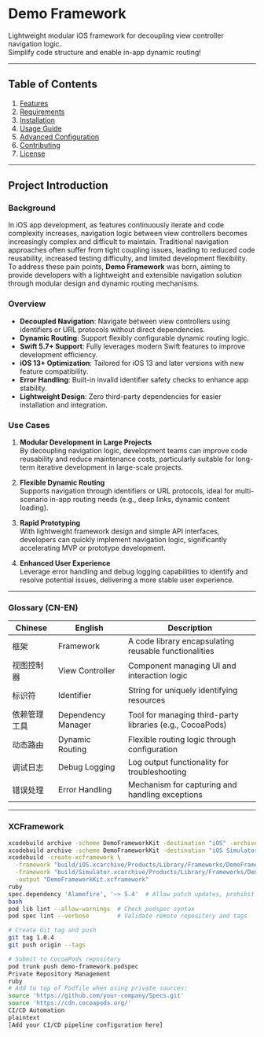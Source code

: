 # Demo Framework 

Lightweight modular iOS framework for decoupling view controller navigation logic.  
Simplify code structure and enable in-app dynamic routing!

---

## Table of Contents
1. [Features](#features)
2. [Requirements](#requirements)
3. [Installation](#installation)
4. [Usage Guide](#usage-guide)
5. [Advanced Configuration](#advanced-configuration)
6. [Contributing](#contributing)
7. [License](#license)

---

## Project Introduction <!-- by Xu Peibin -->

### Background
In iOS app development, as features continuously iterate and code complexity increases, navigation logic between view controllers becomes increasingly complex and difficult to maintain. Traditional navigation approaches often suffer from tight coupling issues, leading to reduced code reusability, increased testing difficulty, and limited development flexibility.  
To address these pain points, **Demo Framework** was born, aiming to provide developers with a lightweight and extensible navigation solution through modular design and dynamic routing mechanisms.

### Overview
- **Decoupled Navigation**: Navigate between view controllers using identifiers or URL protocols without direct dependencies.
- **Dynamic Routing**: Support flexibly configurable dynamic routing logic.
- **Swift 5.7+ Support**: Fully leverages modern Swift features to improve development efficiency.
- **iOS 13+ Optimization**: Tailored for iOS 13 and later versions with new feature compatibility.
- **Error Handling**: Built-in invalid identifier safety checks to enhance app stability.
- **Lightweight Design**: Zero third-party dependencies for easier installation and integration.

### Use Cases
1. **Modular Development in Large Projects**  
   By decoupling navigation logic, development teams can improve code reusability and reduce maintenance costs, particularly suitable for long-term iterative development in large-scale projects.
   
2. **Flexible Dynamic Routing**  
   Supports navigation through identifiers or URL protocols, ideal for multi-scenario in-app routing needs (e.g., deep links, dynamic content loading).
   
3. **Rapid Prototyping**  
   With lightweight framework design and simple API interfaces, developers can quickly implement navigation logic, significantly accelerating MVP or prototype development.

4. **Enhanced User Experience**  
   Leverage error handling and debug logging capabilities to identify and resolve potential issues, delivering a more stable user experience.

---

### Glossary (CN-EN) <!-- by Teng Jingyun -->
| Chinese       | English                  | Description                                   |
|---------------|--------------------------|-----------------------------------------------|
| 框架         | Framework               | A code library encapsulating reusable functionalities |
| 视图控制器   | View Controller         | Component managing UI and interaction logic  |
| 标识符       | Identifier              | String for uniquely identifying resources    |
| 依赖管理工具 | Dependency Manager      | Tool for managing third-party libraries (e.g., CocoaPods) |
| 动态路由     | Dynamic Routing         | Flexible routing logic through configuration |
| 调试日志     | Debug Logging           | Log output functionality for troubleshooting |
| 错误处理     | Error Handling          | Mechanism for capturing and handling exceptions |

---

### XCFramework
```bash
xcodebuild archive -scheme DemoFrameworkKit -destination "iOS" -archivePath "build/iOS"
xcodebuild archive -scheme DemoFrameworkKit -destination "iOS Simulator" -archivePath "build/Simulator"
xcodebuild -create-xcframework \
  -framework "build/iOS.xcarchive/Products/Library/Frameworks/DemoFrameworkKit.framework" \
  -framework "build/Simulator.xcarchive/Products/Library/Frameworks/DemoFrameworkKit.framework" \
  -output "DemoFrameworkKit.xcframework"
ruby
spec.dependency 'Alamofire', '~> 5.4'  # Allow patch updates, prohibit major version upgrades
bash
pod lib lint --allow-warnings  # Check podspec syntax
pod spec lint --verbose        # Validate remote repository and tags

# Create Git tag and push
git tag 1.0.4
git push origin --tags

# Submit to CocoaPods repository
pod trunk push demo-framework.podspec
Private Repository Management
ruby
# Add to top of Podfile when using private sources:
source 'https://github.com/your-company/Specs.git'
source 'https://cdn.cocoapods.org/'
CI/CD Automation
plaintext
[Add your CI/CD pipeline configuration here]
